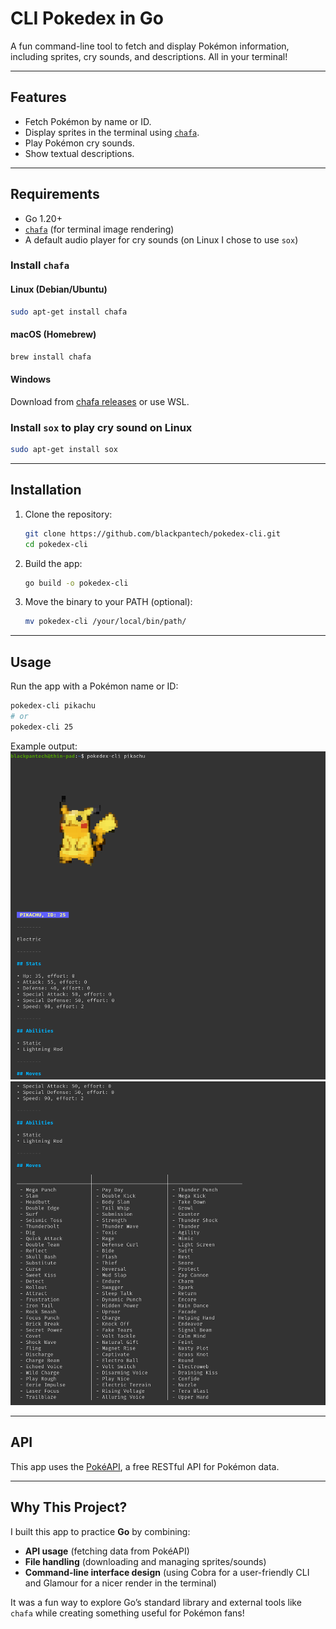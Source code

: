 # CLI Pokedex in Go

A fun command-line tool to fetch and display Pokémon information, including sprites, cry sounds, and descriptions. All in your terminal!

---

## Features
- Fetch Pokémon by name or ID.
- Display sprites in the terminal using [`chafa`](https://github.com/hpjansson/chafa).
- Play Pokémon cry sounds.
- Show textual descriptions.

---

## Requirements
- Go 1.20+
- [`chafa`](https://github.com/hpjansson/chafa) (for terminal image rendering)
- A default audio player for cry sounds (on Linux I chose to use `sox`)

### Install `chafa`
#### Linux (Debian/Ubuntu)
```bash
sudo apt-get install chafa
```
#### macOS (Homebrew)
```bash
brew install chafa
```
#### Windows
Download from [chafa releases](https://github.com/hpjansson/chafa/releases) or use WSL.

### Install `sox` to play cry sound on Linux
```bash
sudo apt-get install sox
```
---

## Installation
1. Clone the repository:
    ```bash
    git clone https://github.com/blackpantech/pokedex-cli.git
    cd pokedex-cli
    ```
2. Build the app:
    ```bash
    go build -o pokedex-cli
    ```
3. Move the binary to your PATH (optional):
    ```bash
    mv pokedex-cli /your/local/bin/path/
    ```

---

## Usage
Run the app with a Pokémon name or ID:
```bash
pokedex-cli pikachu
# or
pokedex-cli 25
```
Example output:
![screenshot 1](/screenshots/screenshot-1.png)
![screenshot 2](/screenshots/screenshot-2.png)

---

## API
This app uses the [PokéAPI](https://pokeapi.co/), a free RESTful API for Pokémon data.

---

## Why This Project?
I built this app to practice **Go** by combining:
- **API usage** (fetching data from PokéAPI)
- **File handling** (downloading and managing sprites/sounds)
- **Command-line interface design** (using Cobra for a user-friendly CLI and Glamour for a nicer render in the terminal)

It was a fun way to explore Go’s standard library and external tools like `chafa` while creating something useful for Pokémon fans!
